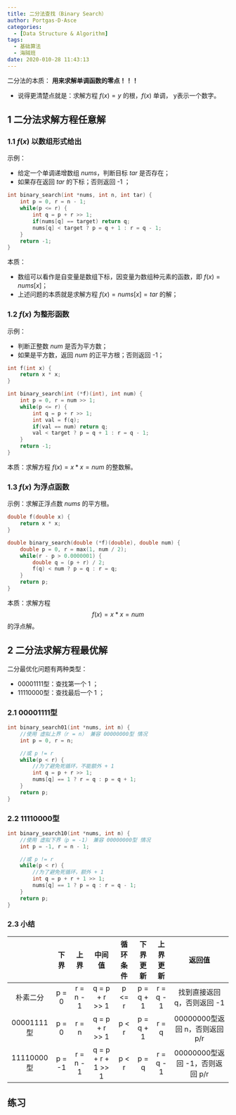 ```yaml
---
title: 二分法查找（Binary Search）
author: Portgas·D·Asce
categories:
  - [Data Structure & Algorithm]
tags:
  - 基础算法
  - 海贼班
date: 2020-010-28 11:43:13
---
```


<!--more-->
二分法的本质： **用来求解单调函数的零点！！！**
- 说得更清楚点就是：求解方程 $f(x) = y$ 的根，$f(x)$ 单调， y表示一个数字。

## 1 二分法求解方程任意解
### 1.1 $f(x)$ 以数组形式给出
示例：
- 给定一个单调递增数组 $nums$，判断目标 $tar$ 是否存在；
- 如果存在返回 $tar$ 的下标；否则返回 -1 ；
```cpp
int binary_search(int *nums, int n, int tar) {
    int p = 0, r = n - 1;
    while(p <= r) {
        int q = p + r >> 1;
        if(nums[q] == target) return q;
        nums[q] < target ? p = q + 1 : r = q - 1;
    }
    return -1;
}
```
本质：
- 数组可以看作是自变量是数组下标，因变量为数组种元素的函数，即 $f(x) = nums[x]$；
- 上述问题的本质就是求解方程 $f(x) = nums[x] = tar$ 的解；
### 1.2 $f(x)$ 为整形函数
示例：
- 判断正整数 $num$ 是否为平方数；
- 如果是平方数，返回 $num$ 的正平方根；否则返回 -1；

```cpp
int f(int x) {
    return x * x;
}

int binary_search(int (*f)(int), int num) {
    int p = 0, r = num >> 1;
    while(p <= r) {
        int q = p + r >> 1;
        int val = f(q);
        if(val == num) return q;
        val < target ? p = q + 1 : r = q - 1;
    }
    return -1;
}
```
本质：求解方程 $f(x) = x * x = num$ 的整数解。
### 1.3 $f(x)$ 为浮点函数
示例：求解正浮点数 $nums$ 的平方根。
```cpp
double f(double x) {
    return x * x;
}

double binary_search(double (*f)(double), double num) {
    double p = 0, r = max(1, num / 2);
    while(r - p > 0.0000001) {
        double q = (p + r) / 2;
        f(q) < num ? p = q : r = q;
    }
    return p;
}
```
本质：求解方程
$$f(x) = x * x = num$$
的浮点解。

## 2 二分法求解方程最优解
二分最优化问题有两种类型：
- 00001111型：查找第一个 1 ；
- 11110000型：查找最后一个 1 ；

### 2.1 00001111型
```cpp
int binary_search01(int *nums, int n) {
    //使用 虚拟上界（r = n） 兼容 00000000型 情况
    int p = 0, r = n;

    //或 p != r
    while(p < r) {
        //为了避免死循环，不能额外 + 1
        int q = p + r >> 1;
        nums[q] == 1 ? r = q : p = q + 1;
    }
    return p;
}
```

### 2.2 11110000型
```cpp
int binary_search10(int *nums, int n) {
    //使用 虚拟下界（p = -1） 兼容 00000000型 情况
    int p = -1, r = n - 1;

    //或 p != r
    while(p < r) {
        //为了避免死循环，额外 + 1
        int q = p + r + 1 >> 1;
        nums[q] == 1 ? p = q : r = q - 1;
    }
    return p;
}
```

### 2.3 小结
| | 下界 | 上界 | 中间值 | 循环条件 | 下界更新 | 上界更新 | 返回值
| :-: | :-: | :-: | :-: | :-: | :-: | :-: | :-: |
朴素二分 | p = 0 | r = n - 1 | q = p + r >> 1 | p <= r | p = q + 1 | r = q - 1 | 找到直接返回 q，否则返回 -1
00001111型 | p = 0 | r = n | q = p + r >> 1 | p < r | p = q + 1 | r = q | 00000000型返回 n，否则返回 p/r
11110000型 | p = -1 | r = n - 1 | q = p + r + 1 >> 1 | p < r | p = q | r = q - 1 | 00000000型返回 -1，否则返回 p/r

## 练习
